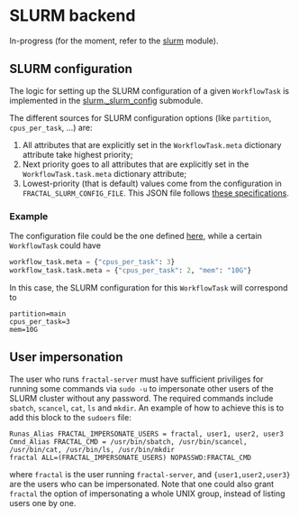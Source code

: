 # SLURM backend

In-progress (for the moment, refer to the
[slurm](../../../reference/fractal_server/app/runner/_slurm) module).

## SLURM configuration

The logic for setting up the SLURM configuration of a given `WorkflowTask` is
implemented in the
[slurm.\_slurm_config](../../../reference/fractal_server/app/runner/_slurm/_slurm_config)
submodule.

The different sources for SLURM configuration options (like `partition`, `cpus_per_task`, ...) are:

1. All attributes that are explicitly set in the `WorkflowTask.meta` dictionary
   attribute take highest priority;
2. Next priority goes to all attributes that are explicitly set in the
   `WorkflowTask.task.meta` dictionary attribute;
3. Lowest-priority (that is default) values come from the configuration in
   `FRACTAL_SLURM_CONFIG_FILE`. This JSON file follows [these
specifications](../../../reference/fractal_server/app/runner/_slurm/_slurm_config/#fractal_server.app.runner._slurm._slurm_config.SlurmConfigFile).

### Example

The configuration file could be the one defined [here](../../../reference/fractal_server/app/runner/_slurm/_slurm_config/#fractal_server.app.runner._slurm._slurm_config.SlurmConfigFile), while a certain `WorkflowTask` could have
```python
workflow_task.meta = {"cpus_per_task": 3}
workflow_task.task.meta = {"cpus_per_task": 2, "mem": "10G"}
```
In this case, the SLURM configuration for this `WorkflowTask` will correspond to
```
partition=main
cpus_per_task=3
mem=10G
```


## User impersonation

The user who runs `fractal-server` must have sufficient priviliges for running
some commands via `sudo -u` to impersonate other users of the SLURM cluster
without any password. The required commands include `sbatch`, `scancel`, `cat`,
`ls` and `mkdir`. An example of how to achieve this is to add this block to the
`sudoers` file:
```
Runas_Alias FRACTAL_IMPERSONATE_USERS = fractal, user1, user2, user3
Cmnd_Alias FRACTAL_CMD = /usr/bin/sbatch, /usr/bin/scancel, /usr/bin/cat, /usr/bin/ls, /usr/bin/mkdir
fractal ALL=(FRACTAL_IMPERSONATE_USERS) NOPASSWD:FRACTAL_CMD
```
where `fractal` is the user running `fractal-server`, and `{user1,user2,user3}`
are the users who can be impersonated. Note that one could also grant `fractal`
the option of impersonating a whole UNIX group, instead of listing users one by one.
